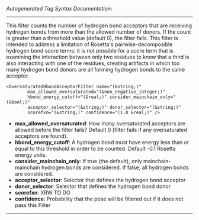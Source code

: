 _Autogenerated Tag Syntax Documentation:_

---
This filter counts the number of hydrogen bond acceptors that are receiving hydrogen bonds from more than the allowed number of donors. If the count is greater than a threshold value (default 0), the filter fails. This filter is intended to address a limitation of Rosetta's pairwise-decomposible hydrogen bond score terms: it is not possible for a score term that is examining the interaction between only two residues to know that a third is also interacting with one of the residues, creating artifacts in which too many hydrogen bond donors are all forming hydrogen bonds to the same acceptor.

```
<OversaturatedHbondAcceptorFilter name="(&string;)"
        max_allowed_oversaturated="(&non_negative_integer;)"
        hbond_energy_cutoff="(&real;)" consider_mainchain_only="(&bool;)"
        acceptor_selector="(&string;)" donor_selector="(&string;)"
        scorefxn="(&string;)" confidence="(1.0 &real;)" />
```

-   **max_allowed_oversaturated**: How many oversaturated acceptors are allowed before the filter fails? Default 0 (filter fails if any oversaturated acceptors are found).
-   **hbond_energy_cutoff**: A hydrogen bond must have energy less than or equal to this threshold in order to be counted. Default -0.1 Rosetta energy units.
-   **consider_mainchain_only**: If true (the default), only mainchain-mainchain hydrogen bonds are considered. If false, all hydrogen bonds are considered.
-   **acceptor_selector**: Selector that defines the hydrogen bond acceptor
-   **donor_selector**: Selector that defines the hydrogen bond donor
-   **scorefxn**: XRW TO DO
-   **confidence**: Probability that the pose will be filtered out if it does not pass this Filter

---
